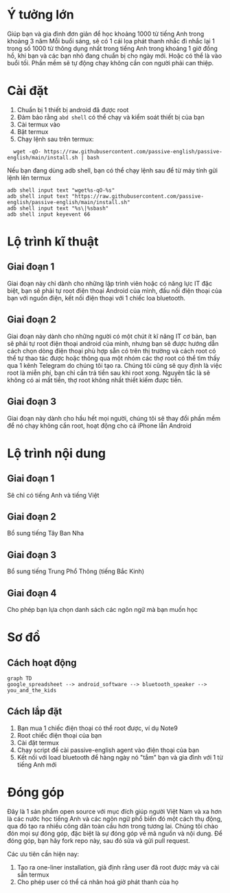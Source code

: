 # Ý tưởng lớn
Giúp bạn và gia đình đơn giản để học khoảng 1000 từ tiếng Anh trong khoảng 3 năm
Mỗi buổi sáng, sẽ có 1 cái loa phát thanh nhắc đi nhắc lại 1 trong số 1000 từ thông dụng nhất trong tiếng Anh trong khoảng 1 giờ đồng hồ, khi bạn và các bạn nhỏ đang chuẩn bị cho ngày mới. Hoặc có thể là vào buổi tối. Phần mềm sẽ tự động chạy không cần con người phải can thiệp.

# Cài đặt
1. Chuẩn bị 1 thiết bị android đã được root
2. Đảm bảo rằng `abd shell` có thể chạy và kiểm soát thiết bị của bạn
3. Cài termux vào
4. Bật termux
5. Chạy lệnh sau trên termux:
```
  wget -qO- https://raw.githubusercontent.com/passive-english/passive-english/main/install.sh | bash
```

Nếu bạn đang dùng adb shell, bạn có thể chạy lệnh sau để từ máy tính gửi lệnh lên termux
```
adb shell input text "wget%s-qO-%s"
adb shell input text "https://raw.githubusercontent.com/passive-english/passive-english/main/install.sh"
adb shell input text "%s\|%sbash"
adb shell input keyevent 66

```

# Lộ trình kĩ thuật
## Giai đoạn 1
Giai đoạn này chỉ dành cho những lập trình viên hoặc có năng lực IT đặc biệt, bạn sẽ phải tự root điện thoại Android của mình, đấu nối điện thoại của bạn với nguồn điện, kết nối điện thoại với 1 chiếc loa bluetooth.

## Giai đoạn 2
Giai đoạn này dành cho những người có một chút ít kĩ năng IT cơ bản, bạn sẽ phải tự root điện thoại android của mình, nhưng bạn sẽ được hướng dẫn cách chọn dòng điện thoại phù hợp sẵn có trên thị trường và cách root có thể tự thao tác được hoặc thông qua một nhóm các thợ root có thể tìm thấy qua 1 kênh Telegram do chúng tôi tạo ra. Chúng tôi cũng sẽ quy định là việc root là miễn phí, bạn chỉ cần trả tiền sau khi root xong. Nguyên tắc là sẽ không có ai mất tiền, thợ root không nhất thiết kiếm được tiền.

## Giai đoạn 3
Giai đoạn này dành cho hầu hết mọi người, chúng tôi sẽ thay đổi phần mềm để nó chạy không cần root, hoạt động cho cả iPhone lẫn Android

# Lộ trình nội dung
## Giai đoạn 1
Sẽ chỉ có tiếng Anh và tiếng Việt

## Giai đoạn 2
Bổ sung tiếng Tây Ban Nha

## Giai đoạn 3
Bổ sung tiếng Trung Phổ Thông (tiếng Bắc Kinh)

## Giai đoạn 4
Cho phép bạn lựa chọn danh sách các ngôn ngữ mà bạn muốn học

# Sơ đồ

## Cách hoạt động
```mermaid
graph TD
google_spreadsheet --> android_software --> bluetooth_speaker --> you_and_the_kids
```

## Cách lắp đặt
1. Bạn mua 1 chiếc điện thoại có thể root được, ví dụ Note9
2. Root chiếc điện thoại của bạn
3. Cài đặt termux
4. Chạy script để cài passive-english agent vào điện thoại của bạn
5. Kết nối với load bluetooth để hàng ngày nó "tắm" bạn và gia đình với 1 từ tiếng Anh mới

# Đóng góp
Đây là 1 sản phẩm open source với mục đích giúp người Việt Nam và xa hơn là các nước học tiếng Anh và các ngôn ngữ phổ biến đó một cách thụ động, qua đó tạo ra nhiều công dân toàn cầu hơn trong tương lai. Chúng tôi chào đón mọi sự đóng góp, đặc biệt là sự đóng góp về mã nguồn và nội dung. Để đóng góp, bạn hãy fork repo này, sau đó sửa và gửi pull request.

Các ưu tiên cần hiện nay:
1. Tạo ra one-liner installation, giả định rằng user đã root được máy và cài sẵn termux
2. Cho phép user có thể cá nhân hoá giờ phát thanh của họ
